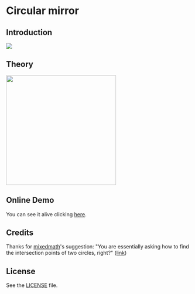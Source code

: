 Circular mirror
==============
## Introduction
![](http://i.imgur.com/oXQDfW3.jpg)

## Theory
<img align="center" width=300 src="http://i.imgur.com/9zEodjp.png">

## Online Demo
You can see it alive clicking [here](http://physicsprojects.github.io/Circular-Mirror).

## Credits
Thanks for [mixedmath](http://math.stackexchange.com/users/9754/mixedmath)'s suggestion: "You are essentially asking how to find the intersection points of two circles, right?" ([link](http://math.stackexchange.com/questions/344052/intersection-of-chord-with-circle-knowing-the-length-and-a-point/351903#comment740176_344052))

## License
See the [LICENSE](/LICENSE) file.
